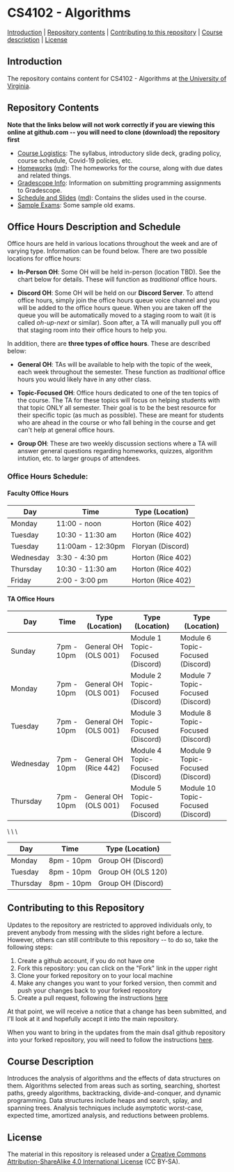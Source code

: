 CS4102 - Algorithms
===============================

[Introduction](#introduction) | [Repository contents](#contents) | [Contributing to this repository](#contributing) | [Course description](#description) | [License](#license)

<a name="introduction"></a>Introduction
---------------------------------------

The repository contains content for CS4102 - Algorithms at [the University of Virginia](https://virginia.edu).


<a name="contents"></a>Repository Contents
------------------------------------------

**Note that the links below will not work correctly if you are viewing
this online at github.com -- you will need to clone (download) the
repository first**

- [Course Logistics](courselogistics/index.html): The syllabus, introductory slide deck, grading policy, course schedule, Covid-19 policies, etc.
- [Homeworks](homeworks/index.html) ([md](homeworks/index.md)): The homeworks for the course, along with due dates and related things.
- [Gradescope Info](./homeworks/gradescope.html): Information on submitting programming assignments to Gradescope.
- [Schedule and Slides](slides/index.html) ([md](slides/index.md)): Contains the slides used in the course.
- [Sample Exams](./exams/index.html): Some sample old exams.


<a name="contents"></a>Office Hours Description and Schedule
------------------------------------------

Office hours are held in various locations throughout the week and are of varying type. Information can be found below. There are two possible locations for office hours:

- **In-Person OH**: Some OH will be held in-person (location TBD). See the chart below for details. These will function as *traditional* office hours.

- **Discord OH**: Some OH will be held on our **Discord Server**. To attend office hours, simply join the office hours queue voice channel and you will be added to the office hours queue. When you are taken off the queue you will be automatically moved to a staging room to wait (it is called *oh-up-next* or similar). Soon after, a TA will manually pull you off that staging room into their office hours to help you.

In addition, there are **three types of office hours**. These are described below:

- **General OH**: TAs will be available to help with the topic of the week, each week throughout the semester. These function as *traditional* office hours you would likely have in any other class.

- **Topic-Focused OH**: Office hours dedicated to one of the ten topics of the course. The TA for these topics will focus on helping students with that topic ONLY all semester. Their goal is to be the best resource for their specific topic (as much as possible). These are meant for students who are ahead in the course or who fall behing in the course and get can't help at general office hours.

- **Group OH**: These are two weekly discussion sections where a TA will answer general questions regarding homeworks, quizzes, algorithm intution, etc. to larger groups of attendees.


### Office Hours Schedule:

#### Faculty Office Hours

| Day | Time | Type (Location) | 
|---|-----|------|
| Monday | 11:00 - noon | Horton (Rice 402) |
| Tuesday | 10:30 - 11:30 am | Horton (Rice 402) |
| Tuesday | 11:00am - 12:30pm | Floryan (Discord) |
| Wednesday | 3:30 - 4:30 pm | Horton (Rice 402) |
| Thursday | 10:30 - 11:30 am | Horton (Rice 402) |
| Friday | 2:00 - 3:00 pm | Horton (Rice 402) |

#### TA Office Hours 

| Day | Time | Type (Location) | Type (Location) | Type (Location) |
|---|-----|------|--------|--------|
| Sunday | 7pm - 10pm | General OH (OLS 001) | Module 1 Topic-Focused (Discord) | Module 6 Topic-Focused (Discord) |
| Monday | 7pm - 10pm | General OH (OLS 001) | Module 2 Topic-Focused (Discord) | Module 7 Topic-Focused (Discord) |
| Tuesday | 7pm - 10pm | General OH (OLS 001) | Module 3 Topic-Focused (Discord) | Module 8 Topic-Focused (Discord) |
| Wednesday | 7pm - 10pm | General OH (Rice 442) | Module 4 Topic-Focused (Discord) | Module 9 Topic-Focused (Discord) |
| Thursday | 7pm - 10pm | General OH (OLS 001) | Module 5 Topic-Focused (Discord) | Module 10 Topic-Focused (Discord) |

\ \ \ 

| Day | Time | Type (Location) |
|-----|------|--------|
| Monday | 8pm - 10pm | Group OH (Discord) |
| Tuesday | 8pm - 10pm | Group OH (OLS 120) |
| Thursday | 8pm - 10pm | Group OH (Discord) |



<a name="contributing"></a>Contributing to this Repository
----------------------------------------------------------

Updates to the repository are restricted to approved individuals only, to prevent anybody from messing with the slides right before a lecture.  However, others can still contribute to this repository -- to do so, take the following steps:

1. Create a github account, if you do not have one
2. Fork this repository: you can click on the "Fork" link in the upper right
3. Clone your forked repository on to your local machine
4. Make any changes you want to your forked version, then commit and push your changes back to your forked repository
5. Create a pull request, following the instructions [here](https://help.github.com/articles/creating-a-pull-request)

At that point, we will receive a notice that a change has been submitted, and I'll look at it and hopefully accept it into the main repository.

When you want to bring in the updates from the main dsa1 github repository into your forked repository, you will need to follow the instructions [here](https://help.github.com/articles/syncing-a-fork).


<a name="description"></a>Course Description
--------------------------------------------

Introduces the analysis of algorithms and the effects of data structures on them. Algorithms selected from areas such as sorting, searching, shortest paths, greedy algorithms, backtracking, divide-and-conquer, and dynamic programming. Data structures include heaps and search, splay, and spanning trees. Analysis techniques include asymptotic worst-case, expected time, amortized analysis, and reductions between problems.


<a name="license"></a>License
-----------------------------

The material in this repository is released under a [Creative Commons Attribution-ShareAlike 4.0 International License](http://creativecommons.org/licenses/by-sa/4.0/) (CC BY-SA).


